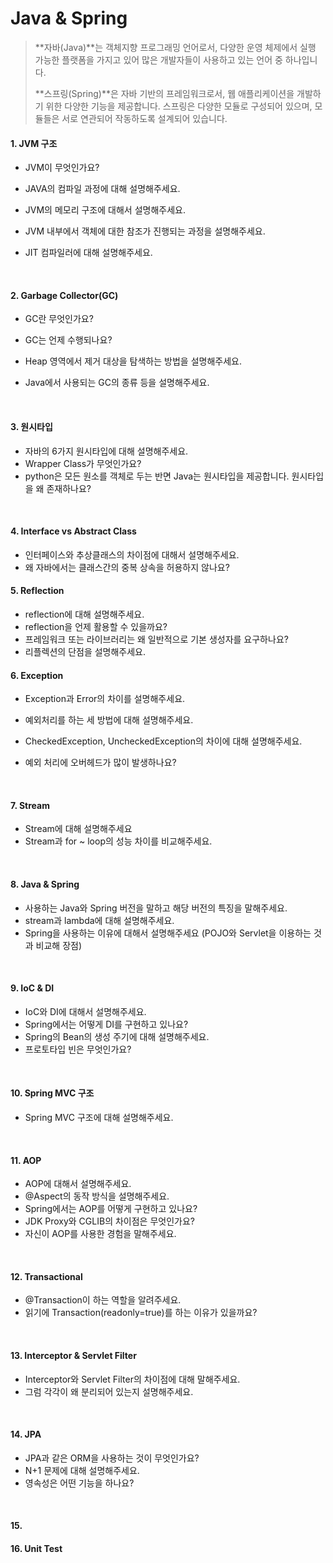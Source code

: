 # Java & Spring

>  **자바(Java)**는 객체지향 프로그래밍 언어로서, 다양한 운영 체제에서 실행 가능한 플랫폼을 가지고 있어 많은 개발자들이 사용하고 있는 언어 중 하나입니다.
>
> **스프링(Spring)**은 자바 기반의 프레임워크로서, 웹 애플리케이션을 개발하기 위한 다양한 기능을 제공합니다. 스프링은 다양한 모듈로 구성되어 있으며, 모듈들은 서로 연관되어 작동하도록 설계되어 있습니다. 



#### 1. JVM 구조

* JVM이 무엇인가요?

* JAVA의 컴파일 과정에 대해 설명해주세요.
* JVM의 메모리 구조에 대해서 설명해주세요.
* JVM 내부에서 객체에 대한 참조가 진행되는 과정을 설명해주세요.
* JIT 컴파일러에 대해 설명해주세요.



<br>

#### 2. Garbage Collector(GC)

* GC란 무엇인가요?

* GC는 언제 수행되나요?
* Heap 영역에서 제거 대상을 탐색하는 방법을 설명해주세요.
* Java에서 사용되는 GC의 종류 등을 설명해주세요.



<br>

#### 3. 원시타입

* 자바의 6가지 원시타입에 대해 설명해주세요.
* Wrapper Class가 무엇인가요?
* python은 모든 원소를 객체로 두는 반면 Java는 원시타입을 제공합니다. 원시타입을 왜 존재하나요?



<br>

#### 4. Interface vs Abstract Class

* 인터페이스와 추상클래스의 차이점에 대해서 설명해주세요.
* 왜 자바에서는 클래스간의 중복 상속을 허용하지 않나요?



#### 5. Reflection

* reflection에 대해 설명해주세요.
* reflection을 언제 활용할 수 있을까요?
* 프레임워크 또는 라이브러리는 왜 일반적으로 기본 생성자를 요구하나요?
* 리플렉션의 단점을 설명해주세요.



#### 6. Exception

* Exception과 Error의 차이를 설명해주세요.

* 예외처리를 하는 세 방법에 대해 설명해주세요.
* CheckedException, UncheckedException의 차이에 대해 설명해주세요.
* 예외 처리에 오버헤드가 많이 발생하나요?



<br>

#### 7. Stream

* Stream에 대해 설명해주세요
* Stream과 for ~ loop의 성능 차이를 비교해주세요.



<br>

#### 8. Java & Spring

* 사용하는 Java와 Spring 버전을 말하고 해당 버전의 특징을 말해주세요.
* stream과 lambda에 대해 설명해주세요.
* Spring을 사용하는 이유에 대해서 설명해주세요 (POJO와 Servlet을 이용하는 것과 비교해 장점)



<br>

#### 9. IoC & DI

* IoC와 DI에 대해서 설명해주세요.
* Spring에서는 어떻게 DI를 구현하고 있나요?
* Spring의 Bean의 생성 주기에 대해 설명해주세요.
* 프로토타입 빈은 무엇인가요?



<br>

#### 10. Spring MVC 구조

* Spring MVC 구조에 대해 설명해주세요.



<br>

#### 11. AOP

* AOP에 대해서 설명해주세요.
* @Aspect의 동작 방식을 설명해주세요.
* Spring에서는 AOP를 어떻게 구현하고 있나요?
* JDK Proxy와 CGLIB의 차이점은 무엇인가요?
* 자신이 AOP를 사용한 경험을 말해주세요.



<br>

#### 12. Transactional

* @Transaction이 하는 역할을 알려주세요.
* 읽기에 Transaction(readonly=true)를 하는 이유가 있을까요?



<br>

#### 13. Interceptor & Servlet Filter

* Interceptor와 Servlet Filter의 차이점에 대해 말해주세요.
* 그럼 각각이 왜 분리되어 있는지 설명해주세요.



<br>

#### 14. JPA

* JPA과 같은 ORM을 사용하는 것이 무엇인가요?
* N+1 문제에 대해 설명해주세요.
* 영속성은 어떤 기능을 하나요?



<br>

#### 15. 

#### 16. Unit Test



#### 

